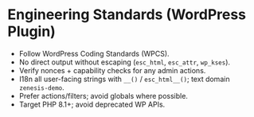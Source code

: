 # Engineering Standards (WordPress Plugin)
- Follow WordPress Coding Standards (WPCS).
- No direct output without escaping (`esc_html`, `esc_attr`, `wp_kses`).
- Verify nonces + capability checks for any admin actions.
- I18n all user-facing strings with `__()` / `esc_html__()`; text domain `zenesis-demo`.
- Prefer actions/filters; avoid globals where possible.
- Target PHP 8.1+; avoid deprecated WP APIs.
